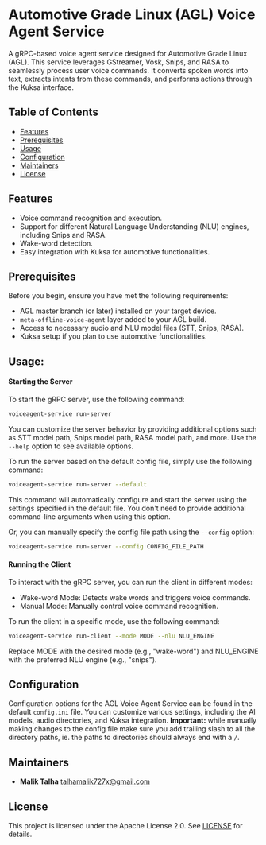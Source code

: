 # Automotive Grade Linux (AGL) Voice Agent Service
A gRPC-based voice agent service designed for Automotive Grade Linux (AGL). This service leverages GStreamer, Vosk, Snips, and RASA to seamlessly process user voice commands. It converts spoken words into text, extracts intents from these commands, and performs actions through the Kuksa interface.

## Table of Contents
- [Features](#features)
- [Prerequisites](#prerequisites)
- [Usage](#usage)
- [Configuration](#configuration)
- [Maintainers](#maintainers)
- [License](#license)

## Features
- Voice command recognition and execution.
- Support for different Natural Language Understanding (NLU) engines, including Snips and RASA.
- Wake-word detection.
- Easy integration with Kuksa for automotive functionalities.

## Prerequisites
Before you begin, ensure you have met the following requirements:

- AGL master branch (or later) installed on your target device.
- `meta-offline-voice-agent` layer added to your AGL build.
- Access to necessary audio and NLU model files (STT, Snips, RASA).
- Kuksa setup if you plan to use automotive functionalities.

## Usage:
#### Starting the Server
To start the gRPC server, use the following command:

```bash
voiceagent-service run-server
```

You can customize the server behavior by providing additional options such as STT model path, Snips model path, RASA model path, and more. Use the `--help` option to see available options.

To run the server based on the default config file, simply use the following command:

```bash
voiceagent-service run-server --default
```

This command will automatically configure and start the server using the settings specified in the default file. You don't need to provide additional command-line arguments when using this option.

Or, you can manually specify the config file path using the `--config` option:

```bash
voiceagent-service run-server --config CONFIG_FILE_PATH
```   

#### Running the Client
To interact with the gRPC server, you can run the client in different modes:
- Wake-word Mode: Detects wake words and triggers voice commands.
- Manual Mode: Manually control voice command recognition.

To run the client in a specific mode, use the following command:

```bash
voiceagent-service run-client --mode MODE --nlu NLU_ENGINE
```
Replace MODE with the desired mode (e.g., "wake-word") and NLU_ENGINE with the preferred NLU engine (e.g., "snips").

## Configuration
Configuration options for the AGL Voice Agent Service can be found in the default `config.ini` file. You can customize various settings, including the AI models, audio directories, and Kuksa integration. **Important:** while manually making changes to the config file make sure you add trailing slash to all the directory paths, ie. the paths to directories should always end with a `/`. 

## Maintainers
- **Malik Talha** <talhamalik727x@gmail.com>

## License
This project is licensed under the Apache License 2.0. See [LICENSE](LICENSE) for details.
